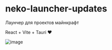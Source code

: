# neko-launcher-updates
Лаунчер для проектов майнкрафт

React + Vite + Tauri ❤️

![image](https://github.com/FluffyCuteOwO/neko-launcher-updates/assets/17436886/28edd4d5-ec74-45d5-a839-ac371c60d00d)
